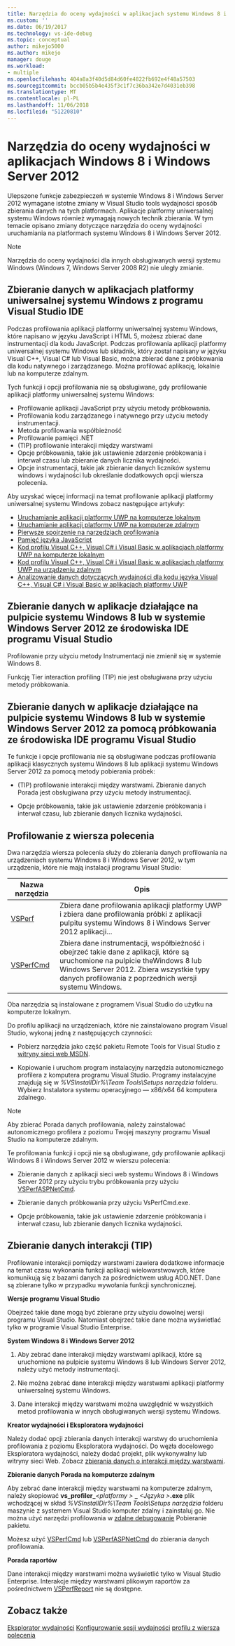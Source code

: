 ```yaml
---
title: Narzędzia do oceny wydajności w aplikacjach systemu Windows 8 i Windows Server 2012 | Dokumentacja firmy Microsoft
ms.custom: ''
ms.date: 06/19/2017
ms.technology: vs-ide-debug
ms.topic: conceptual
author: mikejo5000
ms.author: mikejo
manager: douge
ms.workload:
- multiple
ms.openlocfilehash: 404a8a3f40d5d84d60fe4822fb692e4f48a57503
ms.sourcegitcommit: bccb05b5b4e435f3c1f7c36ba342e7d4031eb398
ms.translationtype: MT
ms.contentlocale: pl-PL
ms.lasthandoff: 11/06/2018
ms.locfileid: "51220810"
---
```

# <a name="performance-tools-on-windows-8-and-windows-server-2012-applications"></a>Narzędzia do oceny wydajności w aplikacjach Windows 8 i Windows Server 2012

Ulepszone funkcje zabezpieczeń w systemie Windows 8 i Windows Server 2012 wymagane istotne zmiany w Visual Studio tools wydajności sposób zbierania danych na tych platformach. Aplikacje platformy uniwersalnej systemu Windows również wymagają nowych technik zbierania. W tym temacie opisano zmiany dotyczące narzędzia do oceny wydajności uruchamiania na platformach systemu Windows 8 i Windows Server 2012.

> [!NOTE]
> Narzędzia do oceny wydajności dla innych obsługiwanych wersji systemu Windows (Windows 7, Windows Server 2008 R2) nie uległy zmianie.

## <a name="collect-data-on-uwp-apps-from-the-visual-studio-ide"></a>Zbieranie danych w aplikacjach platformy uniwersalnej systemu Windows z programu Visual Studio IDE

Podczas profilowania aplikacji platformy uniwersalnej systemu Windows, które napisano w języku JavaScript i HTML 5, możesz zbierać dane instrumentacji dla kodu JavaScript. Podczas profilowania aplikacji platformy uniwersalnej systemu Windows lub składnik, który został napisany w języku Visual C++, Visual C# lub Visual Basic, można zbierać dane z próbkowania dla kodu natywnego i zarządzanego. Można profilować aplikację, lokalnie lub na komputerze zdalnym.

Tych funkcji i opcji profilowania nie są obsługiwane, gdy profilowanie aplikacji platformy uniwersalnej systemu Windows:

- Profilowanie aplikacji JavaScript przy użyciu metody próbkowania.
- Profilowania kodu zarządzanego i natywnego przy użyciu metody instrumentacji.
- Metoda profilowania współbieżność
- Profilowanie pamięci .NET
- (TIP) profilowanie interakcji między warstwami
- Opcje próbkowania, takie jak ustawienie zdarzenie próbkowania i interwał czasu lub zbieranie danych licznika wydajności.
- Opcje instrumentacji, takie jak zbieranie danych liczników systemu windows i wydajności lub określanie dodatkowych opcji wiersza polecenia.

Aby uzyskać więcej informacji na temat profilowanie aplikacji platformy uniwersalnej systemu Windows zobacz następujące artykuły:

- [Uruchamianie aplikacji platformy UWP na komputerze lokalnym](../debugger/run-windows-store-apps-on-the-local-machine.md)
- [Uruchamianie aplikacji platformy UWP na komputerze zdalnym](../debugger/run-windows-store-apps-on-a-remote-machine.md)
- [Pierwsze spojrzenie na narzędziach profilowania](profiling-feature-tour.md)
- [Pamięć języka JavaScript](../profiling/javascript-memory.md)
- [Kod profilu Visual C++, Visual C# i Visual Basic w aplikacjach platformy UWP na komputerze lokalnym](https://msdn.microsoft.com/2d0c939e-0bac-48c5-b727-46f6c6113060)
- [Kod profilu Visual C++, Visual C# i Visual Basic w aplikacjach platformy UWP na urządzeniu zdalnym](https://msdn.microsoft.com/b932a2be-11b0-40fd-b996-75c6b6a79d22)
- [Analizowanie danych dotyczących wydajności dla kodu języka Visual C++, Visual C# i Visual Basic w aplikacjach platformy UWP](https://msdn.microsoft.com/5de4a413-d924-425f-afc4-e1ecfb0fca18)

## <a name="collect-data-on-apps-running-on-the-windows-8-desktop-or-on-windows-server-2012-from-the-visual-studio-ide"></a>Zbieranie danych w aplikacje działające na pulpicie systemu Windows 8 lub w systemie Windows Server 2012 ze środowiska IDE programu Visual Studio

Profilowanie przy użyciu metody Instrumentacji nie zmienił się w systemie Windows 8.

Funkcję Tier interaction profiling (TIP) nie jest obsługiwana przy użyciu metody próbkowania.

## <a name="collect-data-on-apps-running-on-the-windows-8-desktop-or-on-windows-server-2012-by-using-sampling-from-the-visual-studio-ide"></a>Zbieranie danych w aplikacje działające na pulpicie systemu Windows 8 lub w systemie Windows Server 2012 za pomocą próbkowania ze środowiska IDE programu Visual Studio

Te funkcje i opcje profilowania nie są obsługiwane podczas profilowania aplikacji klasycznych systemu Windows 8 lub aplikacji systemu Windows Server 2012 za pomocą metody pobierania próbek:

- (TIP) profilowanie interakcji między warstwami. Zbieranie danych Porada jest obsługiwana przy użyciu metody instrumentacji.

- Opcje próbkowania, takie jak ustawienie zdarzenie próbkowania i interwał czasu, lub zbieranie danych licznika wydajności.

## <a name="profile-from-the-command-line"></a>Profilowanie z wiersza polecenia

Dwa narzędzia wiersza polecenia służy do zbierania danych profilowania na urządzeniach systemu Windows 8 i Windows Server 2012, w tym urządzenia, które nie mają instalacji programu Visual Studio:

|Nazwa narzędzia|Opis|
|---------------|-----------------|
|[VSPerf](../profiling/vsperf.md)|Zbiera dane profilowania aplikacji platformy UWP i zbiera dane profilowania próbki z aplikacji pulpitu systemu Windows 8 i Windows Server 2012 aplikacji...|
|[VSPerfCmd](../profiling/vsperfcmd.md)|Zbiera dane instrumentacji, współbieżność i obejrzeć takie dane z aplikacji, które są uruchomione na pulpicie theWindows 8 lub Windows Server 2012. Zbiera wszystkie typy danych profilowania z poprzednich wersji systemu Windows.|

Oba narzędzia są instalowane z programem Visual Studio do użytku na komputerze lokalnym.

Do profilu aplikacji na urządzeniach, które nie zainstalowano program Visual Studio, wykonaj jedną z następujących czynności:

- Pobierz narzędzia jako część pakietu Remote Tools for Visual Studio z [witryny sieci web MSDN](http://go.microsoft.com/fwlink/?LinkID=219549).

- Kopiowanie i uruchom program instalacyjny narzędzia autonomicznego profilera z komputera programu Visual Studio. Programy instalacyjne znajdują się w *%VSInstallDir%\Team Tools\Setups narzędzia* folderu. Wybierz Instalatora systemu operacyjnego — x86/x64 64 komputera zdalnego.

> [!NOTE]
> Aby zbierać Porada danych profilowania, należy zainstalować autonomicznego profilera z poziomu Twojej maszyny programu Visual Studio na komputerze zdalnym.

Te profilowania funkcji i opcji nie są obsługiwane, gdy profilowanie aplikacji Windows 8 i Windows Server 2012 w wierszu polecenia:

- Zbieranie danych z aplikacji sieci web systemu Windows 8 i Windows Server 2012 przy użyciu trybu próbkowania przy użyciu [VSPerfASPNetCmd](../profiling/vsperfaspnetcmd.md).

- Zbieranie danych próbkowania przy użyciu VsPerfCmd.exe.

- Opcje próbkowania, takie jak ustawienie zdarzenie próbkowania i interwał czasu, lub zbieranie danych licznika wydajności.

## <a name="collect-tier-interaction-tip-data"></a>Zbieranie danych interakcji (TIP)

Profilowanie interakcji pomiędzy warstwami zawiera dodatkowe informacje na temat czasu wykonania funkcji aplikacji wielowarstwowych, które komunikują się z bazami danych za pośrednictwem usług ADO.NET. Dane są zbierane tylko w przypadku wywołania funkcji synchronicznej.

**Wersje programu Visual Studio**

Obejrzeć takie dane mogą być zbierane przy użyciu dowolnej wersji programu Visual Studio. Natomiast obejrzeć takie dane można wyświetlać tylko w programie Visual Studio Enterprise.

**System Windows 8 i Windows Server 2012**

1. Aby zebrać dane interakcji między warstwami aplikacji, które są uruchomione na pulpicie systemu Windows 8 lub Windows Server 2012, należy użyć metody instrumentacji.

2. Nie można zebrać dane interakcji między warstwami aplikacji platformy uniwersalnej systemu Windows.

3. Dane interakcji między warstwami można uwzględnić w wszystkich metod profilowania w innych obsługiwanych wersji systemu Windows.

**Kreator wydajności i Eksploratora wydajności**

Należy dodać opcji zbierania danych interakcji warstwy do uruchomienia profilowania z poziomu Eksploratora wydajności. Do węzła docelowego Eksploratora wydajności, należy dodać projekt, plik wykonywalny lub witryny sieci Web. Zobacz [zbierania danych o interakcji między warstwami](../profiling/collecting-tier-interaction-data.md).

**Zbieranie danych Porada na komputerze zdalnym**

Aby zebrać dane interakcji między warstwami na komputerze zdalnym, należy skopiować **vs\_profiler\_**_\<platformy >_ **\_**  _\<Języka >_**.exe** plik wchodzącej w skład *%VSInstallDir%\Team Tools\Setups narzędzia* folderu maszynie z systemem Visual Studio komputer zdalny i zainstaluj go. Nie można użyć narzędzi profilowania w [zdalne debugowanie](../debugger/remote-debugging.md) Pobieranie pakietu.

Możesz użyć [VSPerfCmd](../profiling/vsperfcmd.md) lub [VSPerfASPNetCmd](../profiling/vsperfaspnetcmd.md) do zbierania danych profilowania.

**Porada raportów**

Dane interakcji między warstwami można wyświetlić tylko w Visual Studio Enterprise. Interakcje między warstwami plikowym raportów za pośrednictwem [VSPerfReport](../profiling/vsperfreport.md) nie są dostępne.

## <a name="see-also"></a>Zobacz także

[Eksplorator wydajności](../profiling/performance-explorer.md)
[Konfigurowanie sesji wydajności](../profiling/configuring-performance-sessions.md)
[profilu z wiersza polecenia](../profiling/using-the-profiling-tools-from-the-command-line.md)